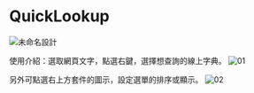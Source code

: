 # QuickLookup
![未命名設計](https://hackmd.io/_uploads/rJEPRHEk0.png)

使用介紹：選取網頁文字，點選右鍵，選擇想查詢的線上字典。
![01](https://hackmd.io/_uploads/Hk6fCSEJR.png)

另外可點選右上方套件的圖示，設定選單的排序或顯示。
![02](https://hackmd.io/_uploads/BJeyQRSV1C.png)
